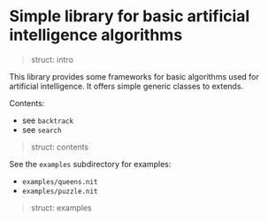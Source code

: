 # Simple library for basic artificial intelligence algorithms

> struct: intro

This library provides some frameworks for basic algorithms used for artificial intelligence.
It offers simple generic classes to extends.

Contents:

* see `backtrack`
* see `search`

> struct: contents

See the `examples` subdirectory for examples:

* `examples/queens.nit`
* `examples/puzzle.nit`

> struct: examples
